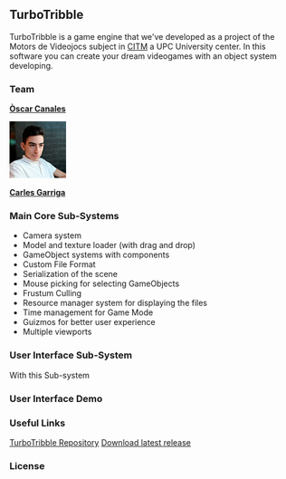 ## TurboTribble

TurboTribble is a game engine that we've developed as a project of the Motors de Videojocs subject in [CITM](https://www.citm.upc.edu/) a UPC University center. In this software you can create your dream videogames with an object system developing.

### Team

[**Òscar Canales**](https://github.com/Osvak)

![](https://github.com/Osvak/TurboTribble/blob/gh-pages/docs/OscarPFP.png)

[**Carles Garriga**](https://github.com/FireAlfa)

### Main Core Sub-Systems

- Camera system
- Model and texture loader (with drag and drop)
- GameObject systems with components
- Custom File Format
- Serialization of the scene
- Mouse picking for selecting GameObjects
- Frustum Culling
- Resource manager system for displaying the files
- Time management for Game Mode
- Guizmos for better user experience
- Multiple viewports

### User Interface Sub-System

With this Sub-system 

### User Interface Demo 


### Useful Links

[TurboTribble Repository](https://github.com/Osvak/TurboTribble)
[Download latest release](https://github.com/Osvak/TurboTribble/releases)

### License




